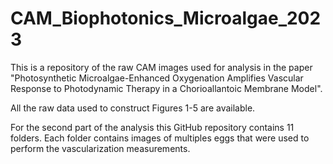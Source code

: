# CAM_Biophotonics_Microalgae_2023
This is a repository of the raw CAM images used for analysis in the paper "Photosynthetic Microalgae-Enhanced Oxygenation Amplifies Vascular Response to  Photodynamic Therapy in a  Chorioallantoic Membrane Model".


All the raw data used to construct Figures 1-5 are available. 

For the second part of the analysis this GitHub repository contains 11 folders. Each folder contains images of multiples eggs that were used to perform the vascularization measurements.


